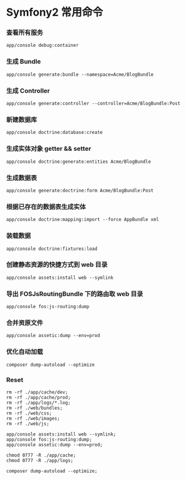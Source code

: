 
# Symfony2 常用命令

### 查看所有服务

```
app/console debug:container
```

### 生成 Bundle

```
app/console generate:bundle --namespace=Acme/BlogBundle
```

### 生成 Controller

```
app/console generate:controller --controller=Acme/BlogBundle:Post
```

### 新建数据库

```
app/console doctrine:database:create
```

### 生成实体对象 getter && setter

```
app/console doctrine:generate:entities Acme/BlogBundle
```

### 生成数据表
```
app/console generate:doctrine:form Acme/BlogBundle:Post
```

### 根据已存在的数据表生成实体

```
app/console doctrine:mapping:import --force AppBundle xml
```

### 装载数据

```
app/console doctrine:fixtures:load
```

### 创建静态资源的快捷方式到 web 目录

```
app/console assets:install web --symlink
```

### 导出 FOSJsRoutingBundle 下的路由取 web 目录

```
app/console fos:js-routing:dump
```

### 合并资原文件

```
app/console assetic:dump --env=prod
```

### 优化自动加载

```
composer dump-autoload --optimize
```

### Reset

```
rm -rf ./app/cache/dev;
rm -rf ./app/cache/prod;
rm -rf ./app/logs/*.log;
rm -rf ./web/bundles;
rm -rf ./web/css;
rm -rf ./web/images;
rm -rf ./web/js;

app/console assets:install web --symlink;
app/console fos:js-routing:dump;
app/console assetic:dump --env=prod;

chmod 0777 -R ./app/cache;
chmod 0777 -R ./app/logs;

composer dump-autoload --optimize;
```

